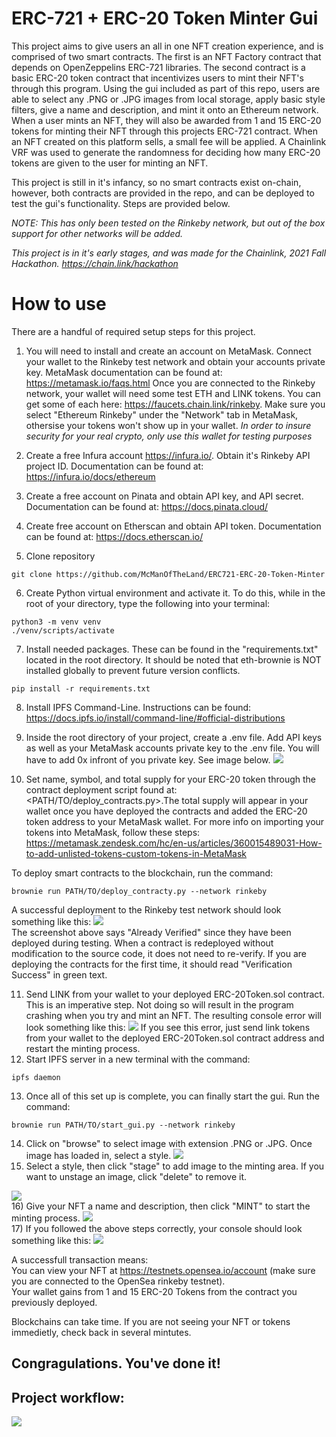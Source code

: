 # ERC-721 + ERC-20 Token Minter Gui
This project aims to give users an all in one NFT creation experience, and is comprised of two smart contracts. The first is an NFT Factory contract that depends on OpenZeppelins ERC-721 libraries. The second contract is a basic ERC-20 token contract that incentivizes users to mint their NFT's through this program. Using the gui included as  part of this repo, users are able to select any .PNG or .JPG images from local storage, apply basic style filters, give a name and description, and mint it onto an Ethereum network. When a user mints an NFT, they will also be awarded from 1 and 15 ERC-20 tokens for minting their NFT through this projects ERC-721 contract. When an NFT created on this platform sells, a small fee will be applied. A Chainlink VRF was used to generate the randomness for deciding how many ERC-20 tokens are given to the user for minting an NFT.

This project is still in it's infancy, so no smart contracts exist on-chain, however, both contracts are provided in the repo, and can be deployed to test the gui's functionality. Steps are provided below. 

*NOTE: This has only been tested on the Rinkeby network, but out of the box support for other networks will be added.*


*This project is in it's early stages, and was made for the Chainlink, 2021 Fall Hackathon.
https://chain.link/hackathon*


# How to use
There are a handful of required setup steps for this project.
1) You will need to install and create an account on MetaMask. Connect your wallet to the Rinkeby test network and obtain your accounts private key. MetaMask documentation can be found at: https://metamask.io/faqs.html
Once you are connected to the Rinkeby network, your wallet will need some test ETH and LINK tokens. You can get some of each here: https://faucets.chain.link/rinkeby.
Make sure you select "Ethereum Rinkeby" under the "Network" tab in MetaMask, othersise your tokens won't show up in your wallet.
*In order to insure security for your real crypto, only use this wallet for testing purposes*

2) Create a free Infura account https://infura.io/. Obtain it's Rinkeby API project ID. Documentation can be found at:
https://infura.io/docs/ethereum

3)  Create a free account on Pinata and obtain API key, and API secret. Documentation can be found at: https://docs.pinata.cloud/

4) Create free account on Etherscan and obtain API token. Documentation can be found at: https://docs.etherscan.io/

5)  Clone repository
~~~
git clone https://github.com/McManOfTheLand/ERC721-ERC-20-Token-Minter
~~~
 6)  Create Python virtual environment and activate it. To do this, while in the root of your directory, type the following into your terminal:
~~~
python3 -m venv venv
./venv/scripts/activate
~~~
7)  Install needed packages. These can be found in the "requirements.txt" located in the root directory. It should be noted that eth-brownie is NOT installed globally to prevent future version conflicts.
~~~
pip install -r requirements.txt
~~~
8) Install IPFS Command-Line. Instructions can be found: https://docs.ipfs.io/install/command-line/#official-distributions

9) Inside the root directory of your project, create a .env file. Add API keys as well as your MetaMask accounts private key to the .env file. You will have to add 0x infront of you private key. See image below.
![](ReadmePhotos/env_setup.PNG)
 
10) Set name, symbol, and total supply for your ERC-20 token through the contract deployment script found at: <PATH/TO/deploy_contracts.py>.The total supply will appear in your wallet once you have deployed the contracts and added the ERC-20 token address to your MetaMask wallet. For more info on importing your tokens into MetaMask, follow these steps: https://metamask.zendesk.com/hc/en-us/articles/360015489031-How-to-add-unlisted-tokens-custom-tokens-in-MetaMask

To deploy smart contracts to the blockchain, run the command:
~~~
brownie run PATH/TO/deploy_contracty.py --network rinkeby
~~~
A successful deployment to the Rinkeby test network should look something like this:
![](ReadmePhotos/contracts_deployed.PNG)<br>
The screenshot above says "Already Verified" since they have been deployed during testing. When a contract is redeployed without modification to the source code, it does not need to re-verify. If you are deploying the contracts for the first time, it should read "Verification Success" in green text.

11) Send LINK from your wallet to your deployed ERC-20Token.sol contract. This is an imperative step. Not doing so will result in the program crashing when you try and mint an NFT. The resulting console error will look something like this:
![](ReadmePhotos/account_needs_link.PNG)
If you see this error, just send link tokens from your wallet to the deployed ERC-20Token.sol contract address and restart the minting process.
12) Start IPFS server in a new terminal with the command: 
~~~
ipfs daemon
~~~

13) Once all of this set up is complete, you can finally start the gui. Run the command:
~~~
brownie run PATH/TO/start_gui.py --network rinkeby
~~~

14) Click on "browse" to select image with extension .PNG or .JPG. Once image has loaded in, select a style.
![](ReadmePhotos/browse_btn.PNG)
15) Select a style, then click "stage" to add image to the minting area. If you want to unstage an image, click "delete" to remove it.

![](ReadmePhotos/stage_actions.PNG)<br>
16) Give your NFT a name and description, then click "MINT" to start the minting process.
![](ReadmePhotos/mint_actions.PNG)<br>
17) If you followed the above steps correctly, your console should look something like this:
![](ReadmePhotos/mint_success.PNG)

A successfull transaction means:<br>
You can view your NFT at https://testnets.opensea.io/account (make sure you are connected to the OpenSea rinkeby testnet).<br>
Your wallet gains from 1 and 15 ERC-20 Tokens from the contract you previously deployed.

Blockchains can take time. If you are not seeing your NFT or tokens immedietly, check back in several mintutes.
## Congragulations. You've done it!

## Project workflow:<br>
![](ReadmePhotos/project_flowchart.PNG)



